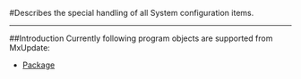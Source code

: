 #Describes the special handling of all System configuration items.

----
##Introduction
Currently following program objects are supported from MxUpdate:
* [Package](CI_System_Package.md)
